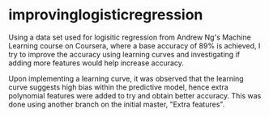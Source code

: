 # improvinglogisticregression
Using a data set used for logisitic regression from Andrew Ng's Machine Learning course on Coursera, where a base accuracy of 89% is achieved, I try to improve the accuracy using learning curves and investigating if adding more features would help increase accuracy. 

Upon implementing a learning curve, it was observed that the learning curve suggests high bias within the predictive model, hence extra polynomial features were added to try and obtain better accuracy. This was done using another branch on the initial master, "Extra features".

